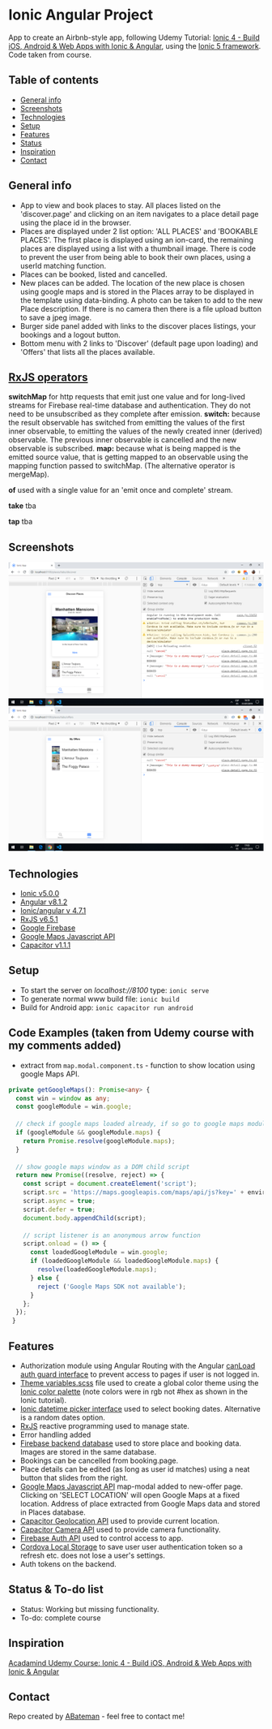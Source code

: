 # Ionic Angular Project

App to create an Airbnb-style app, following Udemy Tutorial: [Ionic 4 - Build iOS, Android & Web Apps with Ionic & Angular](https://www.udemy.com/ionic-2-the-practical-guide-to-building-ios-android-apps/), using the [Ionic 5 framework](https://ionicframework.com/docs).
Code taken from course.

## Table of contents

* [General info](#general-info)
* [Screenshots](#screenshots)
* [Technologies](#technologies)
* [Setup](#setup)
* [Features](#features)
* [Status](#status)
* [Inspiration](#inspiration)
* [Contact](#contact)

## General info

* App to view and book places to stay. All places listed on the 'discover.page' and clicking on an item navigates to a place detail page using the place id in the browser.
* Places are displayed under 2 list option: 'ALL PLACES' and 'BOOKABLE PLACES'. The first place is displayed using an ion-card, the remaining places are displayed using a list with a thumbnail image. There is code to prevent the user from being able to book their own places, using a userId matching function.
* Places can be booked, listed and cancelled.
* New places can be added. The location of the new place is chosen using google maps and is stored in the Places array to be displayed in the template using data-binding. A photo can be taken to add to the new Place description. If there is no camera then there is a file upload button to save a jpeg image.
* Burger side panel added with links to the discover places listings, your bookings and a logout button.
* Bottom menu with 2 links to 'Discover' (default page upon loading) and 'Offers' that lists all the places available.

## [RxJS operators](http://reactivex.io/documentation/observable.html)

**switchMap** for http requests that emit just one value and for long-lived streams for Firebase real-time database and authentication. They do not need to be unsubscribed as they complete after emission. **switch:** because the result observable has switched from emitting the values of the first inner observable, to emitting the values of the newly created inner (derived) observable. The previous inner observable is cancelled and the new observable is subscribed. **map:** because what is being mapped is the emitted source value, that is getting mapped to an observable using the mapping function passed to switchMap. (The alternative operator is mergeMap).

**of** used with a single value for an 'emit once and complete' stream.

**take** tba

**tap** tba

## Screenshots

![page](./img/discover-places-page.png)
![page](./img/offers-page.png)

## Technologies

* [Ionic v5.0.0](https://ionicframework.com/)
* [Angular v8.1.2](https://angular.io/)
* [Ionic/angular v 4.7.1](https://ionicframework.com/)
* [RxJS v6.5.1](https://angular.io/guide/rx-library)
* [Google Firebase](https://firebase.google.com)
* [Google Maps Javascript API](https://developers.google.com/maps/documentation/javascript/tutorial)
* [Capacitor v1.1.1](https://capacitor.ionicframework.com/)

## Setup

* To start the server on _localhost://8100_ type: `ionic serve`
* To generate normal www build file: `ionic build`
* Build for Android app: `ionic capacitor run android`

## Code Examples (taken from Udemy course with my comments added)

* extract from `map.modal.component.ts` - function to show location using google Maps API.

```typescript
private getGoogleMaps(): Promise<any> {
  const win = window as any;
  const googleModule = win.google;

  // check if google maps loaded already, if so go to google maps module
  if (googleModule && googleModule.maps) {
    return Promise.resolve(googleModule.maps);
  }

  // show google maps window as a DOM child script
  return new Promise((resolve, reject) => {
    const script = document.createElement('script');
    script.src = 'https://maps.googleapis.com/maps/api/js?key=' + environment.googleMapsAPIKey;
    script.async = true;
    script.defer = true;
    document.body.appendChild(script);

    // script listener is an anonymous arrow function
    script.onload = () => {
      const loadedGoogleModule = win.google;
      if (loadedGoogleModule && loadedGoogleModule.maps) {
        resolve(loadedGoogleModule.maps);
      } else {
        reject ('Google Maps SDK not available');
      }
    };
  });
 }
```

## Features

* Authorization module using Angular Routing with the Angular [canLoad auth guard interface](https://angular.io/api/router/CanLoad) to prevent access to pages if user is not logged in.
* [Theme variables.scss](https://ionicframework.com/docs/theming/css-variables) file used to create a global color theme using the [Ionic color palette](https://ionicframework.com/docs/theming/color-generator) (note colors were in rgb not #hex as shown in the Ionic tutorial).
* [Ionic datetime picker interface](https://ionicframework.com/docs/api/datetime) used to select booking dates. Alternative is a random dates option.
* [RxJS](https://angular.io/guide/rx-library) reactive programming used to manage state.
* Error handling added
* [Firebase backend database](https://firebase.google.com) used to store place and booking data. Images are stored in the same database.
* Bookings can be cancelled from booking.page.
* Place details can be edited (as long as user id matches) using a neat button that slides from the right.
* [Google Maps Javascript API](https://developers.google.com/maps/documentation/javascript/tutorial) map-modal added to new-offer page. Clicking on 'SELECT LOCATION' will open Google Maps at a fixed location. Address of place extracted from Google Maps data and stored in Places database.
* [Capacitor Geolocation API](https://capacitor.ionicframework.com/docs/apis/geolocation) used to provide current location.
* [Capacitor Camera API](https://capacitor.ionicframework.com/docs/apis/camera) used to provide camera functionality.
* [Firebase Auth API](https://firebase.google.com/docs/reference/rest/auth) used to control access to app.
* [Cordova Local Storage](https://cordova.apache.org/docs/en/latest/cordova/storage/storage.html#localstorage) to save user user authentication token so a refresh etc. does not lose a user's settings.
* Auth tokens on the backend.

## Status & To-do list

* Status: Working but missing functionality.
* To-do: complete course

## Inspiration

[Acadamind Udemy Course: Ionic 4 - Build iOS, Android & Web Apps with Ionic & Angular](https://www.udemy.com/ionic-2-the-practical-guide-to-building-ios-android-apps/)

## Contact

Repo created by [ABateman](https://www.andrewbateman.org) - feel free to contact me!

